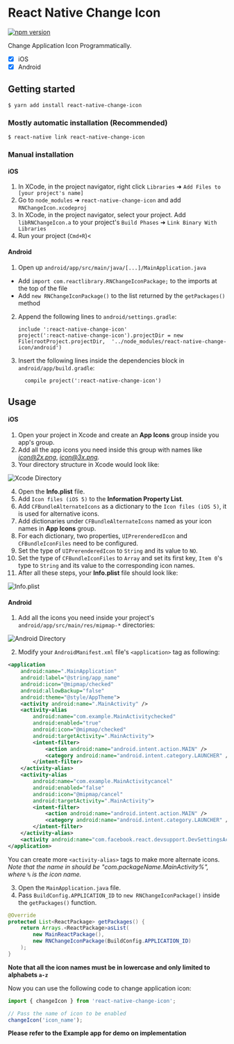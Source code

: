 
# React Native Change Icon

[![npm version](https://badge.fury.io/js/react-native-change-icon.svg)](https://badge.fury.io/js/react-native-change-icon)

Change Application Icon Programmatically.
- [x] iOS
- [x] Android

## Getting started

`$ yarn add install react-native-change-icon`

### Mostly automatic installation (Recommended)

`$ react-native link react-native-change-icon`

### Manual installation

#### iOS

1. In XCode, in the project navigator, right click `Libraries` ➜ `Add Files to [your project's name]`
2. Go to `node_modules` ➜ `react-native-change-icon` and add `RNChangeIcon.xcodeproj`
3. In XCode, in the project navigator, select your project. Add `libRNChangeIcon.a` to your project's `Build Phases` ➜ `Link Binary With Libraries`
4. Run your project (`Cmd+R`)<

#### Android

1. Open up `android/app/src/main/java/[...]/MainApplication.java`
  - Add `import com.reactlibrary.RNChangeIconPackage;` to the imports at the top of the file
  - Add `new RNChangeIconPackage()` to the list returned by the `getPackages()` method
2. Append the following lines to `android/settings.gradle`:
  	```
  	include ':react-native-change-icon'
  	project(':react-native-change-icon').projectDir = new File(rootProject.projectDir, 	'../node_modules/react-native-change-icon/android')
  	```
3. Insert the following lines inside the dependencies block in `android/app/build.gradle`:
  	```
      compile project(':react-native-change-icon')
  	```

## Usage

#### iOS

1. Open your project in Xcode and create an **App Icons** group inside you app's group.
2. Add all the app icons you need inside this group with names like *icon@2x.png*, *icon@3x.png*.
3. Your directory structure in Xcode would look like:

![Xcode Directory](images/App_Icons.png)

4. Open the **Info.plist** file.
5. Add `Icon files (iOS 5)` to the **Information Property List**.
6. Add `CFBundleAlternateIcons` as a dictionary to the `Icon files (iOS 5)`, it is used for alternative icons.
7. Add dictionaries under `CFBundleAlternateIcons` named as your icon names in **App Icons** group.
8. For each dictionary, two properties, `UIPrerenderedIcon` and `CFBundleIconFiles` need to be configured.
9. Set the type of `UIPrerenderedIcon` to `String` and its value to `NO`.
10. Set the type of `CFBundleIconFiles` to `Array` and set its first key, `Item 0`'s type to `String` and its value to the corresponding icon names.
11. After all these steps, your **Info.plist** file should look like:

![Info.plist](images/Info.plist.png)

#### Android

1. Add all the icons you need inside your project's `android/app/src/main/res/mipmap-*` directories:

![Android Directory](images/Android_Icons.png)

2. Modify your `AndroidManifest.xml` file's `<application>` tag as following:
```xml
<application
	android:name=".MainApplication"
	android:label="@string/app_name"
	android:icon="@mipmap/checked"
	android:allowBackup="false"
	android:theme="@style/AppTheme">
	<activity android:name=".MainActivity" />
	<activity-alias
		android:name="com.example.MainActivitychecked"
		android:enabled="true"
		android:icon="@mipmap/checked"
		android:targetActivity=".MainActivity">
		<intent-filter>
			<action android:name="android.intent.action.MAIN" />
			<category android:name="android.intent.category.LAUNCHER" />
		</intent-filter>
	</activity-alias>
	<activity-alias
		android:name="com.example.MainActivitycancel"
		android:enabled="false"
		android:icon="@mipmap/cancel"
		android:targetActivity=".MainActivity">
		<intent-filter>
			<action android:name="android.intent.action.MAIN" />
			<category android:name="android.intent.category.LAUNCHER" />
		</intent-filter>
	</activity-alias>
	<activity android:name="com.facebook.react.devsupport.DevSettingsActivity" />
</application>
```
You can create more `<activity-alias>` tags to make more alternate icons.
*Note that the name in <activity-alias> should be "com.packageName.MainActivity%", where `%` is the icon name.*

3. Open the `MainApplication.java` file.
4. Pass `BuildConfig.APPLICATION_ID` to `new RNChangeIconPackage()` inside the `getPackages()` function.
```java
@Override
protected List<ReactPackage> getPackages() {
	return Arrays.<ReactPackage>asList(
		new MainReactPackage(),
		new RNChangeIconPackage(BuildConfig.APPLICATION_ID)
	);
}
```

**Note that all the icon names must be in lowercase and only limited to alphabets `a-z`**

Now you can use the following code to change application icon:

```javascript
import { changeIcon } from 'react-native-change-icon';

// Pass the name of icon to be enabled
changeIcon('icon_name');
```

**Please refer to the Example app for demo on implementation**
